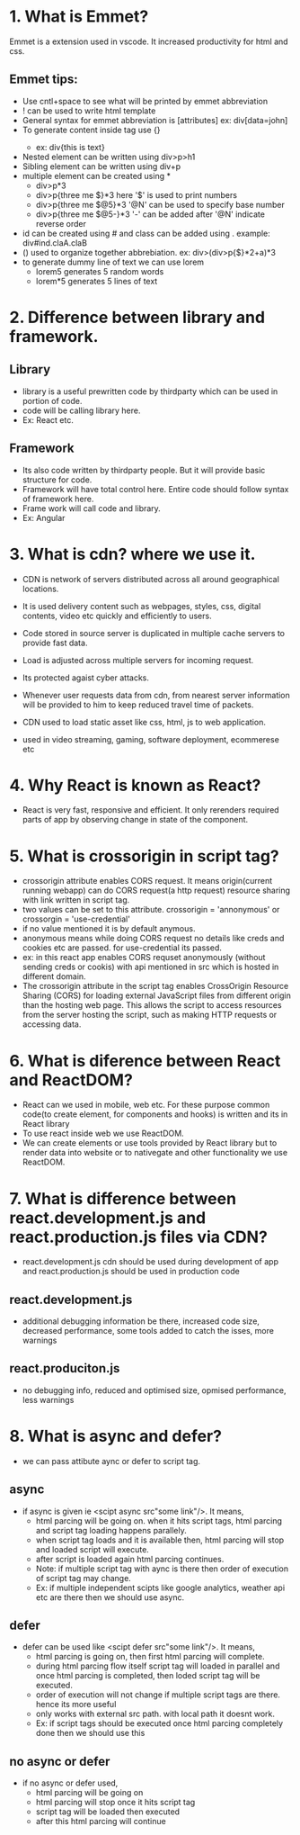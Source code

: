 # 1. What is Emmet?

Emmet is a extension used in vscode. 
It increased productivity for html and css.

## Emmet tips:

- Use cntl+space to see what will be printed by emmet abbreviation 
- ! can be used to write html template
- General syntax for emmet abbreviation is <tagname>[attributes]
    ex: div[data=john]
- To generate content inside tag use <tagname>{} 
    - ex: div{this is text}
- Nested element can be written using div>p>h1
- Sibling element can be written using div+p
- multiple element can be created using *
    - div>p*3
    - div>p{three me $}*3 here '$' is used to print numbers
    - div>p{three me $@5}*3 '@N' can be used to specify base number
    - div>p{three me $@5-}*3 '-' can be added after '@N' indicate reverse order   
- id can be created using # and class can be added using .
    example: div#ind.claA.claB
- () used to organize together abbrebiation.
    ex: div>(div>p{$}*2+a)*3
- to generate dummy line of text we can use lorem
    - lorem5 generates 5 random words
    - lorem*5 generates 5 lines of text

# 2. Difference between library and framework.

## Library
- library is a useful prewritten code by thirdparty which can be used in portion of code. 
- code will be calling library here.
- Ex: React etc.

## Framework
- Its also code written by thirdparty people. But it will provide basic structure for code.
- Framework will have total control here. Entire code should follow syntax of framework here.
- Frame work will call code and library.
- Ex: Angular

# 3. What is cdn? where we use it.

- CDN is network of servers distributed across all around geographical locations.
- It is used delivery content such as webpages, styles, css, digital contents, video etc quickly and efficiently to users.
- Code stored in source server is duplicated in multiple cache servers to provide fast data.
- Load is adjusted across multiple servers for incoming request.
- Its protected agaist cyber attacks.
- Whenever user requests data from cdn, from nearest server information will be provided to him to keep reduced travel time of packets.

- CDN used to load static asset like css, html, js to web application.
- used in video streaming, gaming, software deployment, ecommerese etc

# 4. Why React is known as React?

- React is very fast, responsive and efficient. It only rerenders required parts of app by observing change in state of the component.

# 5. What is crossorigin in script tag?

- crossorigin attribute enables CORS request. It means origin(current running webapp) can do CORS request(a http request) resource sharing with link written in script tag. 
- two values can be set to this attribute. crossorigin = 'annonymous' or crossorgin = 'use-credential'
- if no value mentioned it is by default anymous.
- anonymous means while doing CORS request no details like creds and cookies etc are passed. for use-credential its passed. 
- ex: <script crossorigin src="https://unpkg.com/react@18/umd/react.development.js"></script> in this react app enables CORS requset anonymously (without sending creds or cookis) with api mentioned in src which is hosted in different domain. 
- The crossorigin attribute in the script tag enables CrossOrigin Resource Sharing (CORS) for loading external JavaScript
files from different origin than the hosting web page. This
allows the script to access resources from the server hosting
the script, such as making HTTP requests or accessing data.

# 6. What is diference between React and ReactDOM?

- React can we used in mobile, web etc. For these purpose common code(to create element, for components and hooks) is written and its in React library
- To use react inside web we use ReactDOM.
- We can create elements or use tools provided by React library but to render data into website or to nativegate and other functionality we use ReactDOM.

# 7. What is difference between react.development.js and react.production.js files via CDN?

- react.development.js cdn should be used during development of app and react.production.js should be used in production code
## react.development.js
- additional debugging information be there, increased code size, decreased performance, some tools added to catch the isses, more warnings
## react.produciton.js
- no debugging info, reduced and optimised size, opmised performance, less warnings

# 8. What is async and defer?

- we can pass attibute aync or defer to script tag.
## async
- if async is given ie <scipt async src"some link"/>. It means,
    - html parcing will be going on. when it hits script tags, html parcing and script tag loading happens parallely.
    - when script tag loads and it is available then, html parcing will stop and loaded script will execute.
    - after script is loaded again html parcing continues.
    - Note: if multiple script tag with aync is there then order of execution of script tag may change.
    - Ex: if multiple independent scipts like google analytics, weather api etc are there then we should use async.  
## defer
- defer can be used like <scipt defer src"some link"/>. It means,
    - html parcing is going on, then first html parcing will complete.
    - during html parcing flow itself script tag will loaded in parallel and once html parcing is completed, then loded script tag will be executed.
    - order of execution will not change if multiple script tags are there. hence its more useful
    - only works with external src path. with local path it doesnt work.
    - Ex: if script tags should be executed once html parcing completely done then we should use this
## no async or defer
- if no async or defer used,
    - html parcing will be going on
    - html parcing will stop once it hits script tag
    - script tag will be loaded then executed
    - after this html parcing will continue